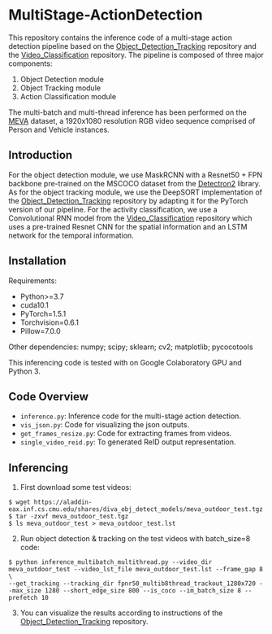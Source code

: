 # MultiStage-ActionDetection

This repository contains the inference code of a multi-stage action detection pipeline based on the [Object_Detection_Tracking](https://github.com/JunweiLiang/Object_Detection_Tracking) repository and the [Video_Classification](https://github.com/HHTseng/video-classification) repository. The pipeline is composed of three major components:

1. Object Detection module
2. Object Tracking module
3. Action Classification module

The multi-batch and multi-thread inference has been performed on the [MEVA](https://mevadata.org/) dataset, a 1920x1080 resolution RGB video sequence comprised of Person and Vehicle instances.

## Introduction

For the object detection module, we use MaskRCNN with a Resnet50 + FPN backbone pre-trained on the MSCOCO dataset from the [Detectron2](https://github.com/facebookresearch/detectron2) library. As for the object tracking module, we use the DeepSORT implementation of the [Object_Detection_Tracking](https://github.com/JunweiLiang/Object_Detection_Tracking) repository by adapting it for the PyTorch version of our pipeline. For the activity classification, we use a Convolutional RNN model from the [Video_Classification](https://github.com/HHTseng/video-classification) repository which uses a pre-trained Resnet CNN for the spatial information and an LSTM network for the temporal information.

## Installation

Requirements:

- Python>=3.7
- cuda10.1
- PyTorch=1.5.1
- Torchvision=0.6.1
- Pillow=7.0.0

Other dependencies: numpy; scipy; sklearn; cv2; matplotlib; pycocotools

This inferencing code is tested with on Google Colaboratory GPU and Python 3.

## Code Overview

- `inference.py`: Inference code for the multi-stage action detection.
- `vis_json.py`: Code for visualizing the json outputs.
- `get_frames_resize.py`: Code for extracting frames from videos.
- `single_video_reid.py`: To generated ReID output representation.

## Inferencing

1. First download some test videos:

```
$ wget https://aladdin-eax.inf.cs.cmu.edu/shares/diva_obj_detect_models/meva_outdoor_test.tgz
$ tar -zxvf meva_outdoor_test.tgz
$ ls meva_outdoor_test > meva_outdoor_test.lst
```

2. Run object detection & tracking on the test videos with batch_size=8 code:

```
$ python inference_multibatch_multithread.py --video_dir meva_outdoor_test --video_lst_file meva_outdoor_test.lst --frame_gap 8 \
--get_tracking --tracking_dir fpnr50_multib8thread_trackout_1280x720 --max_size 1280 --short_edge_size 800 --is_coco --im_batch_size 8 --prefetch 10
```

3. You can visualize the results according to instructions of the [Object_Detection_Tracking](https://github.com/JunweiLiang/Object_Detection_Tracking) repository.

